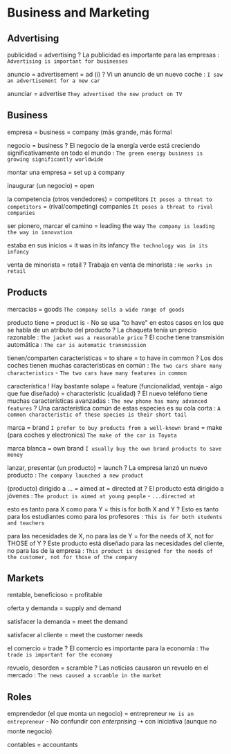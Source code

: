 # Business and Marketing


## Advertising

publicidad = advertising
    ? La publicidad es importante para las empresas : `Advertising is important for businesses`

anuncio
    = advertisement
    = ad (i)
    ? Vi un anuncio de un nuevo coche : `I saw an advertisement for a new car`

anunciar = advertise `They advertised the new product on TV`

## Business

empresa
    = business
    = company (más grande, más formal

negocio = business
    ? El negocio de la energía verde está creciendo significativamente en todo el mundo : `The green energy business is growing significantly worldwide`

montar una empresa = set up a company

inaugurar (un negocio) = open

la competencia (otros vendedores)
    = competitors `It poses a threat to competitors`
    = (rival/competing) companies `It poses a threat to rival companies`

ser pionero, marcar el camino = leading the way `The company is leading the way in innovation`

estaba en sus inicios = it was in its infancy `The technology was in its infancy`

venta de minorista = retail
    ? Trabaja en venta de minorista : `He works in retail`

## Products

mercacias
    = goods `The company sells a wide range of goods`

producto tiene <atributo>
    = product is <atributo>
        - No se usa "to have" en estos casos en los que se habla de un atributo del producto
    ? La chaqueta tenía un precio razonable : `The jacket was a reasonable price`
    ? El coche tiene transmisión automática : `The car is automatic transmission`

tienen/comparten características
    = to share
    = to have in common
    ? Los dos coches tienen muchas características en común : `The two cars share many characteristics` - `The two cars have many features in common`

característica
    ! Hay bastante solape
    = feature (funcionalidad, ventaja - algo que fue diseñado)
    = characteristic (cualidad)
    ? El nuevo teléfono tiene muchas características avanzadas : `The new phone has many advanced features`
    ? Una característica común de estas especies es su cola corta : `A common characteristic of these species is their short tail`

marca
    = brand `I prefer to buy products from a well-known brand`
    = make (para coches y electronics) `The make of the car is Toyota`

marca blanca = own brand `I usually buy the own brand products to save money`

lanzar, presentar (un producto) = launch
    ? La empresa lanzó un nuevo producto : `The company launched a new product`

(producto) dirigido a ...
    = aimed at
    = directed at
    ? El producto está dirigido a jóvenes : `The product is aimed at young people` - `...directed at`

esto es tanto para X como para Y
    = this is for both X and Y
    ?  Esto es tanto para los estudiantes como para los profesores : `This is for both students and teachers`

para las necesidades de X, no para las de Y
    = for the needs of X, not for THOSE of Y
    ? Este producto está diseñado para las necesidades del cliente, no para las de la empresa : `This product is designed for the needs of the customer, not for those of the company`

## Markets

rentable, beneficioso = profitable

oferta y demanda = supply and demand

satisfacer la demanda = meet the demand

satisfacer al cliente = meet the customer needs

el comercio = trade
    ? El comercio es importante para la economía : `The trade is important for the economy`

revuelo, desorden = scramble
    ? Las noticias causaron un revuelo en el mercado : `The news caused a scramble in the market`


## Roles

emprendedor (el que monta un negocio)
    = entrepreneur `He is an entrepreneur`
        - No confundir con _enterprising_ 🠢 con iniciativa (aunque no monte negocio)

contables = accountants
